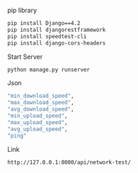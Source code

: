pip library

```bash
pip install Django==4.2
pip install djangorestframework
pip install speedtest-cli
pip install django-cors-headers
```

Start Server
```bash 
python manage.py runserver 
```

Json
```bash
"min_download_speed",
"max_download_speed",
"avg_download_speed",
"min_upload_speed",
"max_upload_speed",
"avg_upload_speed",
"ping"
```

Link
```bash
http://127.0.0.1:8000/api/network-test/
```
